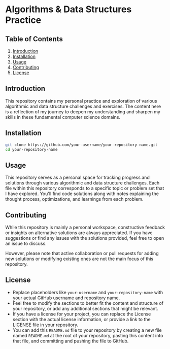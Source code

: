 # Algorithms & Data Structures Practice 

## Table of Contents

1. [Introduction](#introduction)
2. [Installation](#installation)
3. [Usage](#usage)
4. [Contributing](#contributing)
5. [License](#license)

## Introduction

This repository contains my personal practice and exploration of various algorithmic and data structure challenges and exercises. The content here is a reflection of my journey to deepen my understanding and sharpen my skills in these fundamental computer science domains.

## Installation

```bash
git clone https://github.com/your-username/your-repository-name.git
cd your-repository-name
```

## Usage

This repository serves as a personal space for tracking progress and solutions through various algorithmic and data structure challenges. Each file within this repository corresponds to a specific topic or problem set that I have explored. You'll find code solutions along with notes explaining the thought process, optimizations, and learnings from each problem.

## Contributing

While this repository is mainly a personal workspace, constructive feedback or insights on alternative solutions are always appreciated. If you have suggestions or find any issues with the solutions provided, feel free to open an issue to discuss.

However, please note that active collaboration or pull requests for adding new solutions or modifying existing ones are not the main focus of this repository.

## License
- Replace placeholders like `your-username` and `your-repository-name` with your actual GitHub username and repository name.
- Feel free to modify the sections to better fit the content and structure of your repository, or add any additional sections that might be relevant.
- If you have a license for your project, you can replace the License section with the actual license information, or provide a link to the LICENSE file in your repository.
- You can add this `README.md` file to your repository by creating a new file named `README.md` at the root of your repository, pasting this content into that file, and committing and pushing the file to GitHub.
